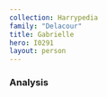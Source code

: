 ```yaml
---
collection: Harrypedia
family: "Delacour"
title: Gabrielle
hero: I0291
layout: person
---
```


### Analysis
